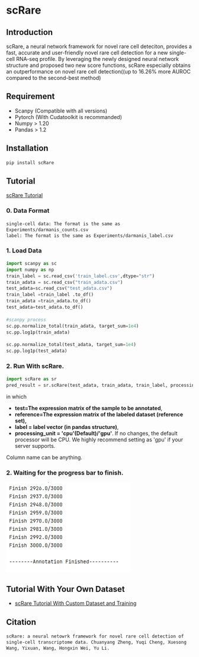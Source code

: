 # scRare

## Introduction

scRare, a neural network framework for novel rare cell deteciton, provides a fast, accurate and user-friendly novel rare cell detection for a new single-cell RNA-seq profile. By leveraging the newly designed neural network structure and proposed two new score functions, scRare especially obtains an outperformance on novel rare cell detection((up to 16.26% more AUROC compared to the second-best method)

## Requirement

- Scanpy (Compatible with all versions)
- Pytorch (With Cudatoolkit is recommanded)
- Numpy > 1.20
- Pandas > 1.2



## Installation

```Python
pip install scRare
```

## Tutorial


[scRare Tutorial](Experiments/scRare_Tutorial.ipynb)



### 0. Data Format

```
single-cell data: The format is the same as Experiments/darmanis_counts.csv
label: The format is the same as Experiments/darmanis_label.csv
```


### 1. Load Data

```Python
import scanpy as sc
import numpy as np
train_label = sc.read_csv('train_label.csv',dtype="str")
train_adata = sc.read_csv("train_adata.csv")
test_adata=sc.read_csv("test_adata.csv")
train_label =train_label .to_df()
train_adata =train_adata.to_df()
test_adata=test_adata.to_df()

#scanpy process
sc.pp.normalize_total(train_adata, target_sum=1e4)
sc.pp.log1p(train_adata)

sc.pp.normalize_total(test_adata, target_sum=1e4)
sc.pp.log1p(test_adata)
```



### 2. Run With scRare. 

```Python
import scRare as sr
pred_result = sr.scRare(test_adata, train_adata, train_label, processing_unit)
```

in which 

- **test=The expression matrix of the sample to be annotated**,
- **reference=The expression matrix of the labeled dataset (reference set),** 
- **label = label vector (in pandas structure)**,
- **processing_unit = 'cpu'(Default)/'gpu'**. If no changes, the default processor will be CPU. We highly recommend setting as 'gpu' if your server supports.

Column name can be anything.

### 2. Waiting for the progress bar to finish.

![alt text](annotation_finish.png)

## Tutorial With Your Own Dataset

- [scRare Tutorial With Custom Dataset and Training](Experiments/scRare_Tutorial_OwnDataset.ipynb)

## Citation
```
scRare: a neural netowrk framework for novel rare cell detection of single-cell transcriptome data. Chuanyang Zheng, Yuqi Cheng, Xuesong Wang, Yixuan, Wang, Hongxin Wei, Yu Li.
```
